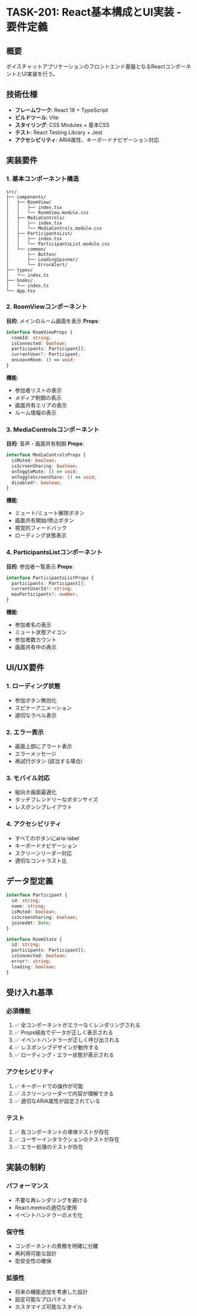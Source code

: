# TASK-201: React基本構成とUI実装 - 要件定義

## 概要
ボイスチャットアプリケーションのフロントエンド基盤となるReactコンポーネントとUI実装を行う。

## 技術仕様
- **フレームワーク**: React 18 + TypeScript
- **ビルドツール**: Vite
- **スタイリング**: CSS Modules + 基本CSS
- **テスト**: React Testing Library + Jest
- **アクセシビリティ**: ARIA属性、キーボードナビゲーション対応

## 実装要件

### 1. 基本コンポーネント構造
```
src/
├── components/
│   ├── RoomView/
│   │   ├── index.tsx
│   │   └── RoomView.module.css
│   ├── MediaControls/
│   │   ├── index.tsx
│   │   └── MediaControls.module.css
│   ├── ParticipantsList/
│   │   ├── index.tsx
│   │   └── ParticipantsList.module.css
│   └── common/
│       ├── Button/
│       ├── LoadingSpinner/
│       └── ErrorAlert/
├── types/
│   └── index.ts
├── hooks/
│   └── index.ts
└── App.tsx
```

### 2. RoomViewコンポーネント
**目的**: メインのルーム画面を表示
**Props**:
```typescript
interface RoomViewProps {
  roomId: string;
  isConnected: boolean;
  participants: Participant[];
  currentUser?: Participant;
  onLeaveRoom: () => void;
}
```

**機能**:
- 参加者リストの表示
- メディア制御の表示
- 画面共有エリアの表示
- ルーム情報の表示

### 3. MediaControlsコンポーネント
**目的**: 音声・画面共有制御
**Props**:
```typescript
interface MediaControlsProps {
  isMuted: boolean;
  isScreenSharing: boolean;
  onToggleMute: () => void;
  onToggleScreenShare: () => void;
  disabled?: boolean;
}
```

**機能**:
- ミュート/ミュート解除ボタン
- 画面共有開始/停止ボタン
- 視覚的フィードバック
- ローディング状態表示

### 4. ParticipantsListコンポーネント
**目的**: 参加者一覧表示
**Props**:
```typescript
interface ParticipantsListProps {
  participants: Participant[];
  currentUserId?: string;
  maxParticipants?: number;
}
```

**機能**:
- 参加者名の表示
- ミュート状態アイコン
- 参加者数カウント
- 画面共有中の表示

## UI/UX要件

### 1. ローディング状態
- 参加ボタン無効化
- スピナーアニメーション
- 適切なラベル表示

### 2. エラー表示
- 画面上部にアラート表示
- エラーメッセージ
- 再試行ボタン (該当する場合)

### 3. モバイル対応
- 縦向き画面最適化
- タッチフレンドリーなボタンサイズ
- レスポンシブレイアウト

### 4. アクセシビリティ
- すべてのボタンにaria-label
- キーボードナビゲーション
- スクリーンリーダー対応
- 適切なコントラスト比

## データ型定義

```typescript
interface Participant {
  id: string;
  name: string;
  isMuted: boolean;
  isScreenSharing: boolean;
  joinedAt: Date;
}

interface RoomState {
  id: string;
  participants: Participant[];
  isConnected: boolean;
  error?: string;
  loading: boolean;
}
```

## 受け入れ基準

### 必須機能
1. ✅ 全コンポーネントがエラーなくレンダリングされる
2. ✅ Props経由でデータが正しく表示される
3. ✅ イベントハンドラーが正しく呼び出される
4. ✅ レスポンシブデザインが動作する
5. ✅ ローディング・エラー状態が表示される

### アクセシビリティ
1. ✅ キーボードでの操作が可能
2. ✅ スクリーンリーダーで内容が理解できる
3. ✅ 適切なARIA属性が設定されている

### テスト
1. ✅ 各コンポーネントの単体テストが存在
2. ✅ ユーザーインタラクションのテストが存在
3. ✅ エラー処理のテストが存在

## 実装の制約

### パフォーマンス
- 不要な再レンダリングを避ける
- React.memoの適切な使用
- イベントハンドラーのメモ化

### 保守性
- コンポーネントの責務を明確に分離
- 再利用可能な設計
- 型安全性の確保

### 拡張性
- 将来の機能追加を考慮した設計
- 設定可能なプロパティ
- カスタマイズ可能なスタイル